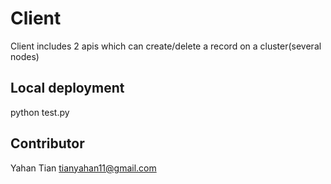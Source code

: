 # Client
Client includes 2 apis which can create/delete a record on a cluster(several nodes)
## Local deployment
python test.py
## Contributor
Yahan Tian tianyahan11@gmail.com
